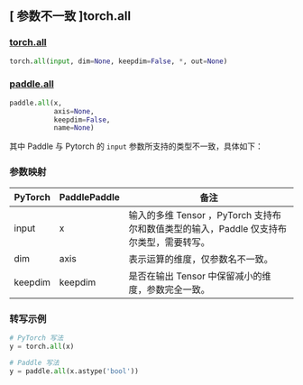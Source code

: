 ## [ 参数不一致 ]torch.all

### [torch.all](https://pytorch.org/docs/stable/generated/torch.all.html?highlight=all#torch.all)

```python
torch.all(input, dim=None, keepdim=False, *, out=None)
```

### [paddle.all](https://www.paddlepaddle.org.cn/documentation/docs/zh/develop/api/paddle/all_cn.html#all)

```python
paddle.all(x,
           axis=None,
           keepdim=False,
           name=None)
```

其中 Paddle 与 Pytorch 的 `input` 参数所支持的类型不一致，具体如下：

### 参数映射
| PyTorch       | PaddlePaddle | 备注                                                   |
| ------------- | ------------ | ------------------------------------------------------ |
| input        | x           | 输入的多维 Tensor ，PyTorch 支持布尔和数值类型的输入，Paddle 仅支持布尔类型，需要转写。                   |
| dim    |  axis     | 表示运算的维度，仅参数名不一致。        |
| keepdim    |  keepdim  | 是否在输出 Tensor 中保留减小的维度，参数完全一致。  |

### 转写示例
```python
# PyTorch 写法
y = torch.all(x)

# Paddle 写法
y = paddle.all(x.astype('bool'))
```
